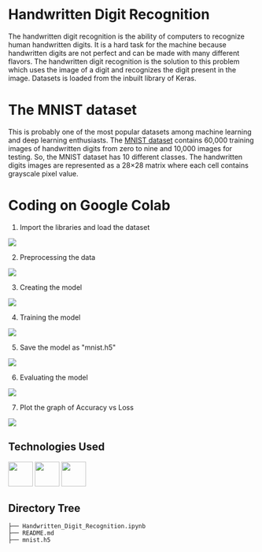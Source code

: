 # Handwritten Digit Recognition
The handwritten digit recognition is the ability of computers to recognize human handwritten digits. It is a hard task for the machine because handwritten digits are not perfect and can be made with many different flavors. The handwritten digit recognition is the solution to this problem which uses the image of a digit and recognizes the digit present in the image. Datasets is loaded from the inbuilt library of Keras.

# The MNIST dataset
This is probably one of the most popular datasets among machine learning and deep learning enthusiasts. The [MNIST dataset](http://yann.lecun.com/exdb/mnist/) contains 60,000 training images of handwritten digits from zero to nine and 10,000 images for testing. So, the MNIST dataset has 10 different classes. The handwritten digits images are represented as a 28×28 matrix where each cell contains grayscale pixel value.

# Coding on Google Colab

1. Import the libraries and load the dataset
<img target="_blank" src="https://64.media.tumblr.com/2b7e394673b8c7bb67d076de57af0d54/7d9fe0e8c295eea3-39/s1280x1920/afaa604c2a610e2c8c5a61c6fe40f444831fc773.png">

2. Preprocessing the data
<img target="_blank" src="https://64.media.tumblr.com/2da3b2adabb8d3623fdd8168d16309c9/7d9fe0e8c295eea3-b5/s1280x1920/49e9fc2222772df0fca11e6bf0823045e7029a0f.png">

3. Creating the model
<img target="_blank" src="https://64.media.tumblr.com/be4c14c7311b3ae633e0399b26da8f93/7d9fe0e8c295eea3-91/s1280x1920/79675abeb7b712d9fdee40bd87cdb4e69ffb9521.png">

4. Training the model
<img target="_blank" src="https://64.media.tumblr.com/c27709b5efbcd8493142aef9058ea5d6/7d9fe0e8c295eea3-bb/s1280x1920/a84d3786dd44c1e5d38396f7f422eb1c0614a089.png">

5. Save the model as "mnist.h5"
<img target="_blank" src="https://64.media.tumblr.com/ea407f217f1ac7b50b2c16c6feacb5d8/efd72c215d3a98aa-48/s1280x1920/11f88a015cdf99d997a047b5527645a98527e51a.png">

6. Evaluating the model
<img target="_blank" src="https://64.media.tumblr.com/3194b3574e2961fecee5d96886a2f6c7/efd72c215d3a98aa-0e/s1280x1920/6504524066943a71342e288654ea4fc8ae1b2f7f.png">

7. Plot the graph of Accuracy vs Loss
<img target="_blank" src="https://64.media.tumblr.com/9ecabb1af0cdc7c252509500c0aa12da/efd72c215d3a98aa-8a/s1280x1920/ec4cd53c00a841be55f16bde9dc209ea8ddc0375.png">

## Technologies Used
[<img target="_blank" src="https://www.gstatic.com/devrel-devsite/prod/vbd0faab6c0701e17b2f66039dd03326fc0e1627ecbcddaec4cd383df8dda622c/tensorflow/images/lockup.svg" height=50>](https://www.tensorflow.org/) [<img target="_blank" src="https://keras.io/img/logo-small.png" height=50>](https://keras.io/) [<img target="_blank" src="https://matplotlib.org/stable/_static/logo2_compressed.svg" height=50>](https://matplotlib.org/stable/index.html)
## Directory Tree 
```
├── Handwritten_Digit_Recognition.ipynb
├── README.md
├── mnist.h5
```
